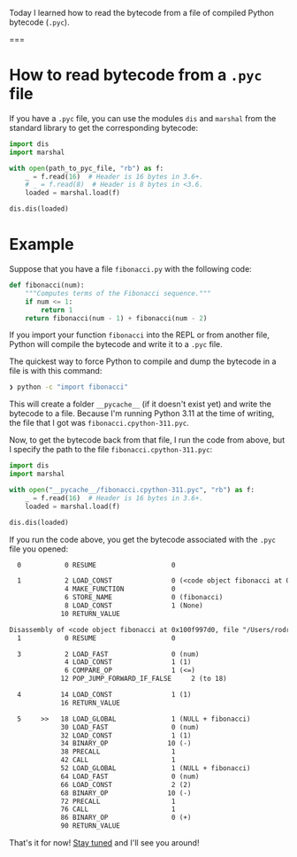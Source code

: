 Today I learned how to read the bytecode from a file of compiled Python bytecode (`.pyc`).

===


# How to read bytecode from a `.pyc` file

If you have a `.pyc` file, you can use the modules `dis` and `marshal` from the standard library to get the corresponding bytecode:

```py
import dis
import marshal

with open(path_to_pyc_file, "rb") as f:
    _ = f.read(16)  # Header is 16 bytes in 3.6+.
    # _ = f.read(8)  # Header is 8 bytes in <3.6.
    loaded = marshal.load(f)

dis.dis(loaded)
```


# Example

Suppose that you have a file `fibonacci.py` with the following code:

```py
def fibonacci(num):
    """Computes terms of the Fibonacci sequence."""
    if num <= 1:
        return 1
    return fibonacci(num - 1) + fibonacci(num - 2)
```

If you import your function `fibonacci` into the REPL or from another file, Python will compile the bytecode and write it to a `.pyc` file.

The quickest way to force Python to compile and dump the bytecode in a file is with this command:

```bash
❯ python -c "import fibonacci"
```

This will create a folder `__pycache__` (if it doesn't exist yet) and write the bytecode to a file.
Because I'm running Python 3.11 at the time of writing, the file that I got was `fibonacci.cpython-311.pyc`.

Now, to get the bytecode back from that file, I run the code from above, but I specify the path to the file `fibonacci.cpython-311.pyc`:

```py
import dis
import marshal

with open("__pycache__/fibonacci.cpython-311.pyc", "rb") as f:
    _ = f.read(16)  # Header is 16 bytes in 3.6+.
    loaded = marshal.load(f)

dis.dis(loaded)
```

If you run the code above, you get the bytecode associated with the `.pyc` file you opened:

```txt
  0           0 RESUME                   0

  1           2 LOAD_CONST               0 (<code object fibonacci at 0x100f997d0, file "/Users/rodrigogs/Documents/tmp/fibonacci.py", line 1>)
              4 MAKE_FUNCTION            0
              6 STORE_NAME               0 (fibonacci)
              8 LOAD_CONST               1 (None)
             10 RETURN_VALUE

Disassembly of <code object fibonacci at 0x100f997d0, file "/Users/rodrigogs/Documents/tmp/fibonacci.py", line 1>:
  1           0 RESUME                   0

  3           2 LOAD_FAST                0 (num)
              4 LOAD_CONST               1 (1)
              6 COMPARE_OP               1 (<=)
             12 POP_JUMP_FORWARD_IF_FALSE     2 (to 18)

  4          14 LOAD_CONST               1 (1)
             16 RETURN_VALUE

  5     >>   18 LOAD_GLOBAL              1 (NULL + fibonacci)
             30 LOAD_FAST                0 (num)
             32 LOAD_CONST               1 (1)
             34 BINARY_OP               10 (-)
             38 PRECALL                  1
             42 CALL                     1
             52 LOAD_GLOBAL              1 (NULL + fibonacci)
             64 LOAD_FAST                0 (num)
             66 LOAD_CONST               2 (2)
             68 BINARY_OP               10 (-)
             72 PRECALL                  1
             76 CALL                     1
             86 BINARY_OP                0 (+)
             90 RETURN_VALUE
```

That's it for now! [Stay tuned][subscribe] and I'll see you around!

[subscribe]: /subscribe
